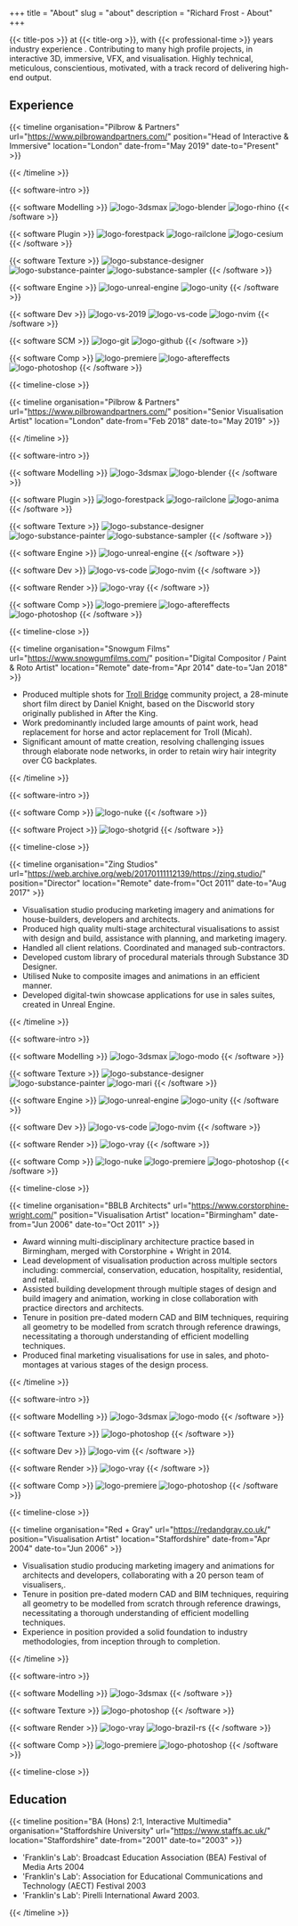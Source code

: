 +++
title = "About"
slug = "about"
description = "Richard Frost - About"
+++

{{< title-pos >}} at {{< title-org >}}, with {{< professional-time >}} years industry experience . Contributing to many high profile projects, in interactive 3D, immersive, VFX, and visualisation. Highly technical, meticulous, conscientious, motivated, with a track record of delivering high-end output.

## Experience

{{< timeline
organisation="Pilbrow & Partners"
url="https://www.pilbrowandpartners.com/"
position="Head of Interactive & Immersive"
location="London"
date-from="May 2019"
date-to="Present" >}}

<!-- * Award winning architecture and urban design studio based in Clerkenwell, London.
* Involved in multi-stage large scale developments for high profile clients throughout London, and abroad.
* Working in close collaboration with practice partners and architects, assisted in all stages of project development.
* Created interactive digital-twins, through Unreal Engine.
* Created library of procedural materials through custom Substance graph scripts.
* Developed and lead internal tool and pipeline development. -->

{{< /timeline >}}

{{< software-intro >}}

{{< software Modelling >}}
![logo-3dsmax](../images/clear.svg "3DS Max")
![logo-blender](../images/clear.svg "Blender")
![logo-rhino](../images/clear.svg "Rhino")
{{< /software >}}

{{< software Plugin >}}
![logo-forestpack](../images/clear.svg "Forest Pack")
![logo-railclone](../images/clear.svg "Railclone")
![logo-cesium](../images/clear.svg "Cesium")
{{< /software >}}

{{< software Texture >}}
![logo-substance-designer](../images/clear.svg "Substance 3D Designer")
![logo-substance-painter](../images/clear.svg "Substance 3D Painter")
![logo-substance-sampler](../images/clear.svg "Substance 3D Sampler")
{{< /software >}}

{{< software Engine >}}
![logo-unreal-engine](../images/clear.svg "Unreal Engine")
![logo-unity](../images/clear.svg "Unity")
{{< /software >}}

{{< software Dev >}}
![logo-vs-2019](../images/clear.svg "Visual Studio")
![logo-vs-code](../images/clear.svg "Visual Studio Code")
![logo-nvim](../images/clear.svg "Neovim")
{{< /software >}}

{{< software SCM >}}
![logo-git](../images/clear.svg "Git")
![logo-github](../images/clear.svg "GitHub")
{{< /software >}}

{{< software Comp >}}
![logo-premiere](../images/clear.svg "Premiere Pro")
![logo-aftereffects](../images/clear.svg "After Effects")
![logo-photoshop](../images/clear.svg "Photoshop")
{{< /software >}}

<!--
{{< activity >}}
- 3D Modelling
- Parametric Modelling
- UV Mapping
- Texturing
- Substance Graph
- Lighting
- Layout
- Rigging
- Animation
- Blueprint
- C++
- Python
- Powershell
- Sequence
- Rendering
- Cryptomatte
- Comp
- Grading
  {{< /activity >}}
  -->

{{< timeline-close >}}

{{< timeline
organisation="Pilbrow & Partners"
url="https://www.pilbrowandpartners.com/"
position="Senior Visualisation Artist"
location="London"
date-from="Feb 2018"
date-to="May 2019" >}}

<!-- * Award winning architecture and urban design studio with a team of around 70 staff.
* Involved in multi-stage large scale developments for high profile clients throughout London, and abroad.
* Working in close collaboration with practice partners and architects, assisted in all stages of project development.
* Created library of procedural materials through custom Substance graph scripts.
* Produced numerous project fly-throughs and still compositions through 3ds Max/Unreal Engine/V-Ray, composited in Premiere Pro/After Effects and Photoshop. -->

{{< /timeline >}}

{{< software-intro >}}

{{< software Modelling >}}
![logo-3dsmax](../images/clear.svg "3DS Max")
![logo-blender](../images/clear.svg "Blender")
{{< /software >}}

{{< software Plugin >}}
![logo-forestpack](../images/clear.svg "Forest Pack")
![logo-railclone](../images/clear.svg "Railclone")
![logo-anima](../images/clear.svg "Anima")
{{< /software >}}

{{< software Texture >}}
![logo-substance-designer](../images/clear.svg "Substance 3D Designer")
![logo-substance-painter](../images/clear.svg "Substance 3D Painter")
![logo-substance-sampler](../images/clear.svg "Substance 3D Sampler")
{{< /software >}}

{{< software Engine >}}
![logo-unreal-engine](../images/clear.svg "Unreal Engine")
{{< /software >}}

{{< software Dev >}}
![logo-vs-code](../images/clear.svg "Visual Studio Code")
![logo-nvim](../images/clear.svg "Neovim")
{{< /software >}}

{{< software Render >}}
![logo-vray](../images/clear.svg "V-Ray")
{{< /software >}}

{{< software Comp >}}
![logo-premiere](../images/clear.svg "Premiere Pro")
![logo-aftereffects](../images/clear.svg "After Effects")
![logo-photoshop](../images/clear.svg "Photoshop")
{{< /software >}}

<!--
{{< activity >}}
- 3D Modelling
- Parametric Modelling
- UV Mapping
- Texturing
- Substance Graph
- Lighting
- Layout
- Rigging
- Animation
- Blueprint
- Python
- Powershell
- Sequence
- Rendering
- Cryptomatte
- Comp
- Grading
{{< /activity >}}
-->

{{< timeline-close >}}

{{< timeline
organisation="Snowgum Films"
url="https://www.snowgumfilms.com/"
position="Digital Compositor / Paint & Roto Artist"
location="Remote"
date-from="Apr 2014"
date-to="Jan 2018" >}}

- Produced multiple shots for [Troll Bridge](https://www.trollbridge.film/) community project, a 28-minute short film direct by Daniel Knight, based on the Discworld story originally published in After the King.
- Work predominantly included large amounts of paint work, head replacement for horse and actor replacement for Troll (Micah).
- Significant amount of matte creation, resolving challenging issues through elaborate node networks, in order to retain wiry hair integrity over CG backplates.

{{< /timeline >}}

{{< software-intro >}}

{{< software Comp >}}
![logo-nuke](../images/clear.svg "Nuke")
{{< /software >}}

{{< software Project >}}
![logo-shotgrid](../images/clear.svg "ShotGrid")
{{< /software >}}

<!--
{{< activity >}}
- Roto
- Paint
- Actor Replacement
- Camera Correction
- Grading
  {{< /activity >}}
-->

{{< timeline-close >}}

{{< timeline
organisation="Zing Studios"
url="https://web.archive.org/web/20170111112139/https://zing.studio/"
position="Director"
location="Remote"
date-from="Oct 2011"
date-to="Aug 2017" >}}

- Visualisation studio producing marketing imagery and animations for house-builders, developers and architects.
- Produced high quality multi-stage architectural visualisations to assist with design and build, assistance with planning, and marketing imagery.
- Handled all client relations. Coordinated and managed sub-contractors.
- Developed custom library of procedural materials through Substance 3D Designer.
- Utilised Nuke to composite images and animations in an efficient manner.
- Developed digital-twin showcase applications for use in sales suites, created in Unreal Engine.

{{< /timeline >}}

{{< software-intro >}}

{{< software Modelling >}}
![logo-3dsmax](../images/clear.svg "3DS Max")
![logo-modo](../images/clear.svg "Modo")
{{< /software >}}

{{< software Texture >}}
![logo-substance-designer](../images/clear.svg "Substance 3D Designer")
![logo-substance-painter](../images/clear.svg "Substance 3D Painter")
![logo-mari](../images/clear.svg "Mari")
{{< /software >}}

{{< software Engine >}}
![logo-unreal-engine](../images/clear.svg "Unreal Engine")
![logo-unity](../images/clear.svg "Unity")
{{< /software >}}

{{< software Dev >}}
![logo-vs-code](../images/clear.svg "Visual Studio Code")
![logo-nvim](../images/clear.svg "Neovim")
{{< /software >}}

{{< software Render >}}
![logo-vray](../images/clear.svg "V-Ray")
{{< /software >}}

{{< software Comp >}}
![logo-nuke](../images/clear.svg "Nuke")
![logo-premiere](../images/clear.svg "Premiere Pro")
![logo-photoshop](../images/clear.svg "Photoshop")
{{< /software >}}

<!--
{{< activity >}}
- 3D Modelling
- UV Mapping
- Texturing
- Substance Graph
- Lighting
- Layout
- Rigging
- Animation
- Blueprint
- Sequence
- Rendering
- Linear Workflow
- Cryptomatte
- Comp
- Grading
{{< /activity >}}
-->

{{< timeline-close >}}

{{< timeline
organisation="BBLB Architects"
url="https://www.corstorphine-wright.com/"
position="Visualisation Artist"
location="Birmingham"
date-from="Jun 2006"
date-to="Oct 2011" >}}

- Award winning multi-disciplinary architecture practice based in Birmingham, merged with Corstorphine + Wright in 2014.
- Lead development of visualisation production across multiple sectors including: commercial, conservation, education, hospitality, residential, and retail.
- Assisted building development through multiple stages of design and build imagery and animation, working in close collaboration with practice directors and architects.
- Tenure in position pre-dated modern CAD and BIM techniques, requiring all geometry to be modelled from scratch through reference drawings, necessitating a thorough understanding of efficient modelling techniques.
- Produced final marketing visualisations for use in sales, and photo-montages at various stages of the design process.

{{< /timeline >}}

{{< software-intro >}}

{{< software Modelling >}}
![logo-3dsmax](../images/clear.svg "3DS Max")
![logo-modo](../images/clear.svg "Modo")
{{< /software >}}

{{< software Texture >}}
![logo-photoshop](../images/clear.svg "Photoshop")
{{< /software >}}

{{< software Dev >}}
![logo-vim](../images/clear.svg "Vim")
{{< /software >}}

{{< software Render >}}
![logo-vray](../images/clear.svg "V-Ray")
{{< /software >}}

{{< software Comp >}}
![logo-premiere](../images/clear.svg "Premiere Pro")
![logo-photoshop](../images/clear.svg "Photoshop")
{{< /software >}}

<!--
{{< activity >}}

- 3D Modelling
- UV Mapping
- Texturing
- Lighting
- Layout
- Rigging
- Animation
- Sequence
- Rendering
- Comp
- Grading

{{< /activity >}}
-->

{{< timeline-close >}}

{{< timeline
organisation="Red + Gray"
url="https://redandgray.co.uk/"
position="Visualisation Artist"
location="Staffordshire"
date-from="Apr 2004"
date-to="Jun 2006" >}}

- Visualisation studio producing marketing imagery and animations for architects and developers, collaborating with a 20 person team of visualisers,.
- Tenure in position pre-dated modern CAD and BIM techniques, requiring all geometry to be modelled from scratch through reference drawings, necessitating a thorough understanding of efficient modelling techniques.
- Experience in position provided a solid foundation to industry methodologies, from inception through to completion.

{{< /timeline >}}

{{< software-intro >}}

{{< software Modelling >}}
![logo-3dsmax](../images/clear.svg "3DS Max")
{{< /software >}}

{{< software Texture >}}
![logo-photoshop](../images/clear.svg "Photoshop")
{{< /software >}}

{{< software Render >}}
![logo-vray](../images/clear.svg "V-Ray")
![logo-brazil-rs](../images/clear.svg "Brazil R/S")
{{< /software >}}

{{< software Comp >}}
![logo-premiere](../images/clear.svg "Premiere Pro")
![logo-photoshop](../images/clear.svg "Photoshop")
{{< /software >}}

<!-- 
{{< activity >}}
- 3D Modelling
- UV Mapping
- Texturing
- Lighting
- Layout
- Rigging
- Animation
- Sequence
- Rendering
- Comp
- Grading
  {{< /activity >}}
  -->

{{< timeline-close >}}

## Education

{{< timeline
position="BA (Hons) 2:1, Interactive Multimedia"
organisation="Staffordshire University"
url="https://www.staffs.ac.uk/"
location="Staffordshire"
date-from="2001"
date-to="2003" >}}

- 'Franklin's Lab': Broadcast Education Association (BEA) Festival of Media Arts 2004
- 'Franklin's Lab': Association for Educational Communications and Technology (AECT) Festival 2003
- 'Franklin's Lab': Pirelli International Award 2003.

{{< /timeline >}}
